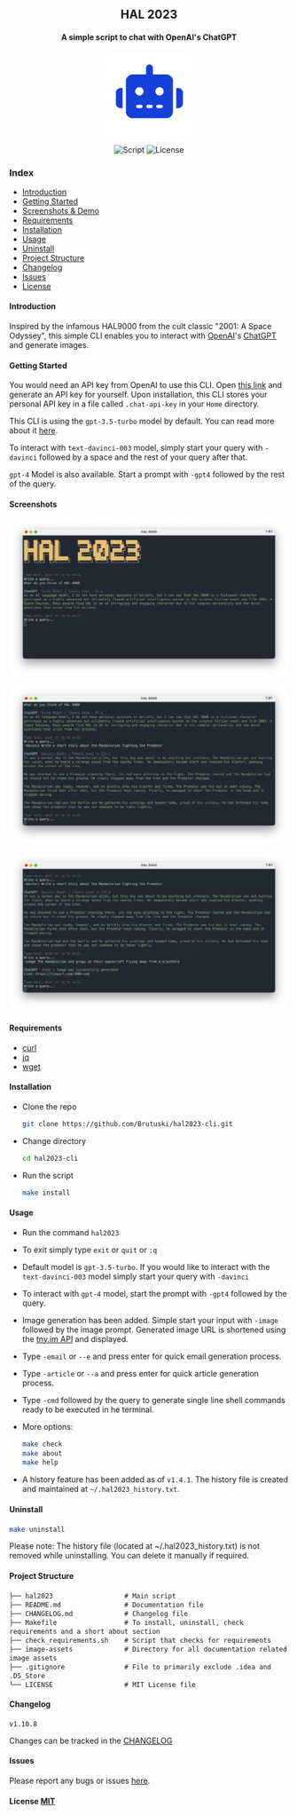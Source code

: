 <h2 align="center">HAL 2023</h2>
<h4 align="center">A simple script to chat with OpenAI's ChatGPT</h4>
<p align="center"><img src="./image-assets/icon.png" width="150" height="150"><p>
<p align="center">
        <img alt="Script" src="https://img.shields.io/badge/Shell_Script-121011?style=for-the-badge&logo=gnu-bash&logoColor=white">
        <img alt="License" src="https://img.shields.io/badge/MIT-LICENSE-1976D2?style=for-the-badge">
</p>

### Index

- [Introduction](#introduction)
- [Getting Started](#getting-started)
- [Screenshots & Demo](#screenshots)
- [Requirements](#requirements)
- [Installation](#installation)
- [Usage](#usage)
- [Uninstall](#uninstall)
- [Project Structure](#project-structure)
- [Changelog](#changelog)
- [Issues](#issues)
- [License](#license)

#### Introduction

Inspired by the infamous HAL9000 from the cult classic "2001: A Space Odyssey", this simple CLI enables you to
interact with [OpenAI](https://openai.com)'s [ChatGPT](https://openai.com/blog/chatgpt/) and generate images.

#### Getting Started

You would need an API key from OpenAI to use this CLI.
Open [this link](https://beta.openai.com/account/api-keys) and generate an API key for yourself.
Upon installation, this CLI stores your personal API key in a file called `.chat-api-key` in your `Home` directory.

This CLI is using the `gpt-3.5-turbo` model by default. You can read more about
it [here](https://platform.openai.com/docs/guides/chat).

To interact with `text-davinci-003` model, simply start your query with `-davinci` followed by a space and the rest of
your query after that.

`gpt-4` Model is also available. Start a prompt with `-gpt4` followed by the rest of the query.

#### Screenshots

<p align="center"><img src="./image-assets/screenshot-1.png"><p>
<p align="center"><img src="./image-assets/screenshot-2.png"><p>
<p align="center"><img src="./image-assets/screenshot-3.png"><p>

#### Requirements

- [curl](https://curl.se/)
- [jq](https://stedolan.github.io/jq/)
- [wget](https://www.gnu.org/software/wget/)

#### Installation

- Clone the repo
  ```sh
  git clone https://github.com/Brutuski/hal2023-cli.git
  ```
- Change directory
   ```sh
   cd hal2023-cli
   ```
- Run the script
  ```sh
  make install
  ```

#### Usage

- Run the command `hal2023`


- To exit simply type `exit` or `quit` or `:q`


- Default model is `gpt-3.5-turbo`. If you would like to interact with the `text-davinci-003` model simply start your
  query with `-davinci`

- To interact with `gpt-4` model, start the prompt with `-gpt4` followed by the query.

- Image generation has been added. Simple start your input with `-image ` followed by the image prompt. Generated image
  URL is shortened using the [tny.im API](https://tny.im/aboutapi.php) and displayed.

- Type `-email` or `--e` and press enter for quick email generation process.

- Type `-article` or `--a` and press enter for quick article generation process.

- Type `-cmd` followed by the query to generate single line shell commands ready to be executed in he terminal.


- More options:
  ```sh
  make check
  make about
  make help
  ```
- A history feature has been added as of `v1.4.1`. The history file is created and maintained
  at `~/.hal2023_history.txt`.

#### Uninstall

```sh
make uninstall
```

Please note: The history file (located at ~/.hal2023_history.txt) is not removed while uninstalling. You can delete it
manually if required.

#### Project Structure

```
├── hal2023                  # Main script
├── README.md                # Documentation file
├── CHANGELOG.md             # Changelog file
├── Makefile                 # To install, uninstall, check requirements and a short about section
├── check_requirements.sh    # Script that checks for requirements
├── image-assets             # Directory for all documentation related image assets
├── .gitignore               # File to primarily exclude .idea and .DS_Store
└── LICENSE                  # MIT License file
```

#### Changelog

```vim
v1.10.8
```

Changes can be tracked in the [CHANGELOG](https://github.com/Brutuski/hal2023-cli/blob/main/CHANGELOG.md)

#### Issues

Please report any bugs or issues [here](https://github.com/Brutuski/hal2023-cli/issues).

#### License [MIT](https://github.com/Brutuski/hal2023-cli/blob/main/LICENSE)

